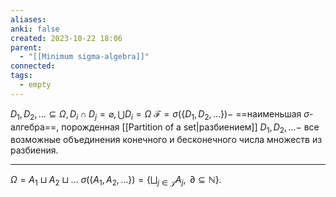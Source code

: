 ```yaml
---
aliases: 
anki: false
created: 2023-10-22 18:06
parent:
  - "[[Minimum sigma-algebra]]"
connected: 
tags:
  - empty
---
```

$D_1,D_2,\ldots\subseteq\Omega,D_i\cap D_j=\varnothing,\bigcup D_i=\Omega$ 
$\mathscr{F}=\sigma(\{D_1,D_2,\ldots\})-$ ==наименьшая $\sigma$-алгебра==, порожденная [[Partition of a set|разбиением]]  $D_1,D_2,\ldots-$ все возможные объединения конечного и бесконечного числа множеств из разбиения.

---

$\Omega=A_1\sqcup A_2\sqcup\ldots$
$\sigma(\{A_1,A_2,\ldots\})=\{\bigsqcup_{j\in\mathcal{J}}A_j,\mathrm{~}\partial\subseteq\mathbb{N}\}.$




